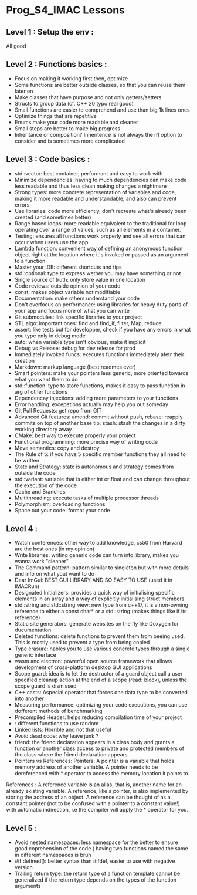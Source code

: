# Prog_S4_IMAC Lessons

## Level 1 : Setup the env : 
All good

## Level 2 : Functions basics : 
- Focus on making it working first then, optimize
- Some functions are better outside classes, so that you can reuse them later on
- Make classes that have purpose and not only getters/setters
- Structs to group data (cf. C++ 20 typo real good)
- Small functions are easier to comprehend and use than big 1k lines ones
- Optimize things that are repetitive
- Enums make your code more readable and cleaner
- Small steps are better to make big progress
- Inheritance or composition? Inheritence is not always the n1 option to consider and is sometimes more complicated

## Level 3 : Code basics : 
- std::vector: best container, performant and easy to work with
- Minimize dependencies: having to much dependencies can make code less readable and thus less clean making changes a nightmare
- Strong types: more concrete representation of variables and code, making it more readable and understandable, and also can prevent errors 
- Use libraries: code more efficiently, don't recreate what's already been created (and sometimes better)
- Range based loops: more readable equivalent to the traditional for loop operating over a range of values, such as all elements in a container.
- Testing: ensures all functions work properly and see all errors that can occur when users use the app
- Lambda function: convenient way of defining an anonymous function object right at the location where it's invoked or passed as an argument to a function
- Master your IDE: different shortcuts and tips
- std::optional: type to express wether you may have something or not
- Single source of truth: only store value in one location
- Code reviews: outside opinion of your code
- const: makes object variable not modifiable
- Documentation: make others understand your code
- Don't overfocus on performance: using libraries for heavy duty parts of your app and focus more of what you can write
- Git submodules: link specific libraries to your project
- STL algo: important ones: find and find_if, filter, Map, reduce
- assert: like tests but for developper, check if you have any errors in what you type only in debug mode
- auto: when variable type isn't obvious, make it implicit
- Debug vs Release: debug for dev release for prod
- Immediately invoked funcs: executes functions immediately afetr their creation
- Markdown: markup language (best readmes ever)
- Smart pointers: make your pointers less generic, more oriented towards what you want them to do
- std::function: type to store functions, makes it easy to pass function in arg of other functions
- Dependencay injections: adding more parameters to your functions
- Error handling: excepetions actually may help you out someday
- Git Pull Requests: get repo from GIT
- Advanced Git features: amend: commit without push, rebase: reapply commits on top of another base tip; stash: stash the changes in a dirty working directory away
- CMake: best way to execute properly your project
- Functional programming: more precise way of writing code
- Move semantics: copy and destroy
- The Rule of 5: if you have 5 specific member functions they all need to be written 
- State and Strategy: state is autonomous and strategy comes from outside the code
- std::variant: variable that is either int or float and can change throughout the execution of the code
- Cache and Branches:
- Multithreading: execute tasks of multiple processor threads
- Polymorphism: overloading functions
- Space out your code: format your code

## Level 4 : 
- Watch conferences: other way to add knowledge, cs50 from Harvard are the best ones (in my opinion) 
- Write libraries: writing generic code can turn into library, makes you wanna work "cleaner"
- The Command pattern: pattern similar to singleton but with more details and info on what yout want to do
- Dear ImGui: BEST GUI LIBRARY AND SO EASY TO USE (used it in IMACRun)
- Designated Initializers: provides a quick way of initialising specific elements in an array and a way of explicitly initialising struct members
- std::string and std::string_view: new type from c++17, it is a non-owning reference to either a const char* or a std::string (makes things like if its reference)
- Static site generators: generate websites on the fly like Doxygen for ducumentation
- Deleted functions: delete functions to prevent them from beeing used. This is mostly used to prevent a type from being copied
- Type erasure: nables you to use various concrete types through a single generic interface
- wasm and electron: powerful open source framework that allows development of cross-platform desktop GUI applications
- Scope guard: idea is to let the destructor of a guard object call a user specified cleanup action at the end of a scope (read: block), unless the scope guard is dismissed
- C++ casts: Aspecial operator that forces one data type to be converted into another
- Measuring performance: optimizing your code executions, you can use dofferent methods of benchmarking
- Precompiled Header: helps reducing compilation time of your project
- <random>: different functions to use random
- Linked lists: Horrible and not that useful
- Avoid dead code: why leave junk ?
- friend: the friend declaration appears in a class body and grants a function or another class access to private and protected members of the class where the friend declaration appears
- Pointers vs References: Pointers: A pointer is a variable that holds memory address of another variable. A pointer needs to be dereferenced with * operator to access the memory location it points to. 

References : A reference variable is an alias, that is, another name for an already existing variable. A reference, like a pointer, is also implemented by storing the address of an object. 
A reference can be thought of as a constant pointer (not to be confused with a pointer to a constant value!) with automatic indirection, i.e the compiler will apply the * operator for you. 
  
## Level 5 :
  
- Avoid nested namespaces: less namespace for the better to ensure good coprehension of the code ( having two functions named the same in different namespaces is bruh
- #if defined(): better syntax than #ifdef, easier to use with negative version
- Trailing return type: the return type of a function template cannot be generalized if the return type depends on the types of the function arguments
